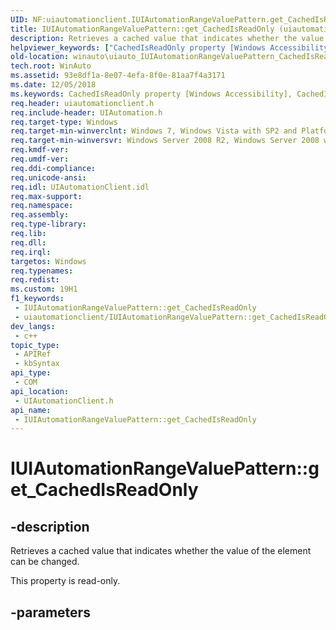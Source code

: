 ```yaml
---
UID: NF:uiautomationclient.IUIAutomationRangeValuePattern.get_CachedIsReadOnly
title: IUIAutomationRangeValuePattern::get_CachedIsReadOnly (uiautomationclient.h)
description: Retrieves a cached value that indicates whether the value of the element can be changed.
helpviewer_keywords: ["CachedIsReadOnly property [Windows Accessibility]","CachedIsReadOnly property [Windows Accessibility]","IUIAutomationRangeValuePattern interface","IUIAutomationRangeValuePattern interface [Windows Accessibility]","CachedIsReadOnly property","IUIAutomationRangeValuePattern.CachedIsReadOnly","IUIAutomationRangeValuePattern.get_CachedIsReadOnly","IUIAutomationRangeValuePattern::CachedIsReadOnly","IUIAutomationRangeValuePattern::get_CachedIsReadOnly","get_CachedIsReadOnly","uiauto.uiauto_IUIAutomationRangeValuePattern_CachedIsReadOnly","uiauto_IUIAutomationRangeValuePattern_CachedIsReadOnly","uiautomationclient/IUIAutomationRangeValuePattern::CachedIsReadOnly","uiautomationclient/IUIAutomationRangeValuePattern::get_CachedIsReadOnly","winauto.uiauto_IUIAutomationRangeValuePattern_CachedIsReadOnly"]
old-location: winauto\uiauto_IUIAutomationRangeValuePattern_CachedIsReadOnly.htm
tech.root: WinAuto
ms.assetid: 93e8df1a-8e07-4efa-8f0e-81aa7f4a3171
ms.date: 12/05/2018
ms.keywords: CachedIsReadOnly property [Windows Accessibility], CachedIsReadOnly property [Windows Accessibility],IUIAutomationRangeValuePattern interface, IUIAutomationRangeValuePattern interface [Windows Accessibility],CachedIsReadOnly property, IUIAutomationRangeValuePattern.CachedIsReadOnly, IUIAutomationRangeValuePattern.get_CachedIsReadOnly, IUIAutomationRangeValuePattern::CachedIsReadOnly, IUIAutomationRangeValuePattern::get_CachedIsReadOnly, get_CachedIsReadOnly, uiauto.uiauto_IUIAutomationRangeValuePattern_CachedIsReadOnly, uiauto_IUIAutomationRangeValuePattern_CachedIsReadOnly, uiautomationclient/IUIAutomationRangeValuePattern::CachedIsReadOnly, uiautomationclient/IUIAutomationRangeValuePattern::get_CachedIsReadOnly, winauto.uiauto_IUIAutomationRangeValuePattern_CachedIsReadOnly
req.header: uiautomationclient.h
req.include-header: UIAutomation.h
req.target-type: Windows
req.target-min-winverclnt: Windows 7, Windows Vista with SP2 and Platform Update for Windows Vista, Windows XP with SP3 and Platform Update for Windows Vista [desktop apps only]
req.target-min-winversvr: Windows Server 2008 R2, Windows Server 2008 with SP2 and Platform Update for Windows Server 2008, Windows Server 2003 with SP2 and Platform Update for Windows Server 2008 [desktop apps only]
req.kmdf-ver: 
req.umdf-ver: 
req.ddi-compliance: 
req.unicode-ansi: 
req.idl: UIAutomationClient.idl
req.max-support: 
req.namespace: 
req.assembly: 
req.type-library: 
req.lib: 
req.dll: 
req.irql: 
targetos: Windows
req.typenames: 
req.redist: 
ms.custom: 19H1
f1_keywords:
 - IUIAutomationRangeValuePattern::get_CachedIsReadOnly
 - uiautomationclient/IUIAutomationRangeValuePattern::get_CachedIsReadOnly
dev_langs:
 - c++
topic_type:
 - APIRef
 - kbSyntax
api_type:
 - COM
api_location:
 - UIAutomationClient.h
api_name:
 - IUIAutomationRangeValuePattern::get_CachedIsReadOnly
---
```


# IUIAutomationRangeValuePattern::get_CachedIsReadOnly


## -description

Retrieves a cached value that indicates whether the value of the element can be changed.

This property is read-only.

## -parameters

